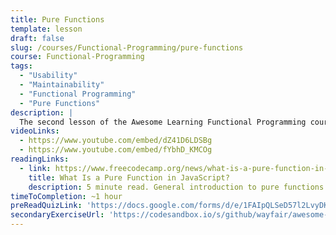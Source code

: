 ```yaml
---
title: Pure Functions
template: lesson
draft: false
slug: /courses/Functional-Programming/pure-functions
course: Functional-Programming
tags:
  - "Usability"
  - "Maintainability"
  - "Functional Programming"
  - "Pure Functions"
description: |
  The second lesson of the Awesome Learning Functional Programming course will teach students how to apply the concept of functional purity to your code and how to write and recognize pure functions.
videoLinks:
  - https://www.youtube.com/embed/dZ41D6LDSBg
  - https://www.youtube.com/embed/fYbhD_KMCOg
readingLinks:
  - link: https://www.freecodecamp.org/news/what-is-a-pure-function-in-javascript-acb887375dfe/
    title: What Is a Pure Function in JavaScript?
    description: 5 minute read. General introduction to pure functions in JavaScript.
timeToCompletion: ~1 hour
preReadQuizLink: 'https://docs.google.com/forms/d/e/1FAIpQLSeD57l2LvyDKM9Rhup0h0q6ltZbGJZi7lP56ETFAvBjugulZQ/viewform?usp=sf_link'
secondaryExerciseUrl: 'https://codesandbox.io/s/github/wayfair/awesome-learning-exercises/tree/master/functional-programming/pure-functions'
---
```

